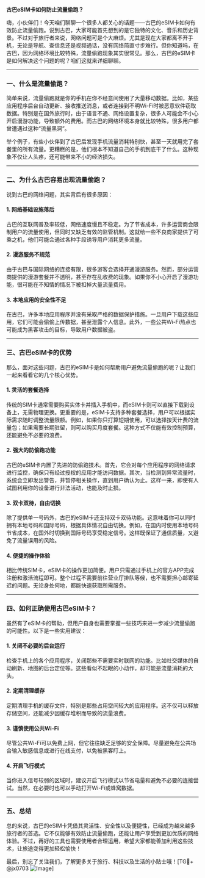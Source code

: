 **古巴eSIM卡如何防止流量偷跑？**

嗨，小伙伴们！今天咱们聊聊一个很多人都关心的话题——古巴的eSIM卡如何有效防止流量偷跑。说到古巴，大家可能首先想到的是它独特的文化、音乐和历史背景。不过对于旅行者来说，网络问题可是个大麻烦。尤其是现在大家都离不开手机，无论是导航、查信息还是视频通话，没有网络简直寸步难行。但你知道吗，在古巴，因为网络环境比较特殊，流量偷跑现象其实很常见。那么，古巴的eSIM卡是如何解决这个问题的呢？咱们这就来详细聊聊。

---

### 一、什么是流量偷跑？

简单来说，流量偷跑就是你的手机在你不经意间使用了大量移动数据。比如，某些应用程序后台自动更新、接收推送消息，或者连接到不明Wi-Fi时被恶意软件窃取数据。特别是在国外旅行时，由于语言不通、网络设置复杂，很多人可能会不小心开启漫游功能，导致额外的费用。而古巴的网络环境本身就比较特殊，很多用户都曾遭遇过这种“流量黑洞”。

举个例子，有些小伙伴到了古巴后发现手机流量消耗特别快，甚至一天就用完了套餐里的所有流量。更糟糕的是，他们根本不知道自己的手机到底干了什么。这种现象不仅让人头疼，还可能带来不小的经济损失。

---

### 二、为什么古巴容易出现流量偷跑？

说到古巴的网络问题，其实背后有很多原因：

#### 1. **网络基础设施落后**
古巴的互联网普及率较低，网络速度慢且不稳定。为了节省成本，许多运营商会限制用户的流量使用，但同时又缺乏有效的监管机制。这就给一些不良商家提供了可乘之机，他们可能会通过各种手段诱导用户消耗更多流量。

#### 2. **漫游服务不规范**
由于古巴与国际网络的连接有限，很多游客会选择开通漫游服务。然而，部分运营商提供的漫游套餐并不透明，甚至存在乱收费的现象。如果你不小心开启了漫游功能，很可能在不知情的情况下被扣掉大量流量费用。

#### 3. **本地应用的安全性不足**
在古巴，许多本地应用程序并没有采取严格的数据保护措施。一旦用户下载这些应用，它们可能会偷偷上传数据，甚至泄露个人信息。此外，一些公共Wi-Fi热点也可能成为黑客攻击的目标，导致用户数据被盗。

---

### 三、古巴eSIM卡的优势

那么，面对这些问题，古巴的eSIM卡是如何帮助用户避免流量偷跑的呢？让我们一起来看看它的几个核心优势。

#### 1. **灵活的套餐选择**
传统的SIM卡通常需要购买实体卡并插入手机中，而eSIM卡则可以直接下载到设备上，无需物理更换。更重要的是，eSIM卡支持多种套餐选择，用户可以根据实际需求随时调整流量限额。例如，如果你只打算短期使用，可以选择按天计费的流量包；如果需要长期驻留，则可以购买月度套餐。这种方式不仅能有效控制预算，还能避免不必要的浪费。

#### 2. **强大的防偷跑功能**
古巴的eSIM卡内置了先进的防偷跑技术。首先，它会对每个应用程序的网络请求进行监控，确保只有经过授权的应用才能访问数据。其次，当检测到异常流量时，系统会立即发出警告，并暂停相关操作，直到用户确认为止。这样一来，即使有人试图利用你的设备进行非法活动，也能及时止损。

#### 3. **双卡双待，自由切换**
除了提供单一号码外，古巴的eSIM卡还支持双卡双待功能。这意味着你可以同时拥有本地号码和国际号码，根据具体情况自由切换。例如，在国内时使用本地号码节省成本，在国外时切换到国际号码享受稳定信号。这样既保证了通信质量，又避免了流量误用的风险。

#### 4. **便捷的操作体验**
相比传统SIM卡，eSIM卡的操作更加简便。用户只需通过手机上的官方APP完成注册和激活流程即可。整个过程不需要前往营业厅排队等候，也不需要担心邮寄延迟的问题。无论身处何地，都能快速获取所需服务。

---

### 四、如何正确使用古巴eSIM卡？

虽然有了eSIM卡的帮助，但用户自身也需要掌握一些技巧来进一步减少流量偷跑的可能性。以下是一些实用建议：

#### 1. **关闭不必要的后台运行**
检查手机上的各个应用程序，关闭那些不需要实时联网的功能。比如社交媒体的自动刷新、地图的后台定位等。这些看似不起眼的小动作，却可能是流量消耗的大头。

#### 2. **定期清理缓存**
定期清理手机的缓存文件，特别是那些占用空间较大的应用程序。这不仅可以释放存储空间，还能减少因缓存堆积而导致的流量浪费。

#### 3. **谨慎使用公共Wi-Fi**
尽管公共Wi-Fi可以免费上网，但它往往缺乏足够的安全保障。尽量避免在公共场合输入敏感信息或进行在线支付，以免被黑客盯上。

#### 4. **开启飞行模式**
当你进入信号较弱的区域时，建议开启飞行模式以节省电量和避免不必要的连接尝试。当然，在必要时也可以手动打开Wi-Fi或蜂窝数据。

---

### 五、总结

总的来说，古巴的eSIM卡凭借其灵活性、安全性以及便捷性，已经成为越来越多旅行者的首选。它不仅能够有效防止流量偷跑，还能让用户享受到更加优质的网络体验。不过，再好的工具也需要使用者合理运用，希望大家都能善加利用这些技术，让旅途变得更加轻松愉快！

最后，别忘了关注我们，了解更多关于旅行、科技以及生活的小贴士哦！[TG💪+ @jx0703 ![Image](https://github.com/user-attachments/assets/dbca1d08-cadb-493c-b0ec-ad6f7a83f270)]